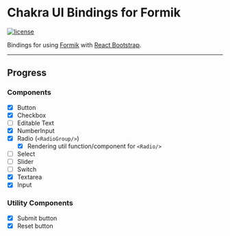 # Chakra UI Bindings for Formik

[![license](https://badgen.now.sh/badge/license/MIT)](./LICENSE)

Bindings for using [Formik](https://github.com/jaredpalmer/formik) with [React Bootstrap](https://react-bootstrap.github.io).

---

## Progress

### Components

- [x] Button
- [x] Checkbox
- [ ] Editable Text
- [x] NumberInput
- [x] Radio (`<RadioGroup/>`)
  - [x] Rendering util function/component for `<Radio/>`
- [ ] Select
- [ ] Slider
- [ ] Switch
- [x] Textarea
- [x] Input

### Utility Components

- [x] Submit button
- [x] Reset button

